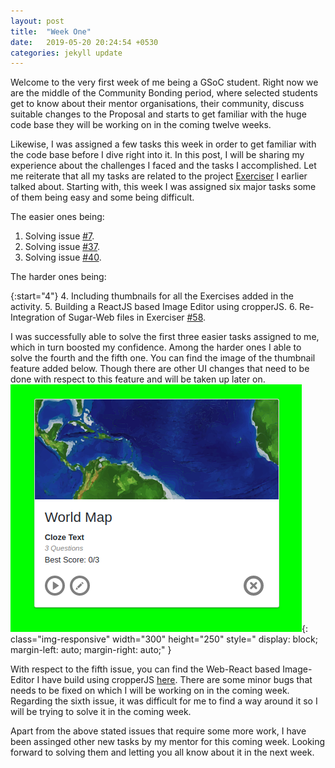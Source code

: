 ```yaml
---
layout: post
title:  "Week One"
date:   2019-05-20 20:24:54 +0530
categories: jekyll update
---
```


Welcome to the very first week of me being a GSoC student. Right now we are the middle of the Community Bonding period, where selected students get to know about their mentor organisations, their community, discuss suitable changes to the Proposal and starts to get familiar with the huge code base they will be working on in the coming twelve weeks.

Likewise, I was assigned a few tasks this week in order to get familiar with the code base before I dive right into it. In this post, I will be sharing my experience about the challenges I faced and the tasks I accomplished. Let me reiterate that all my tasks are related to the project [Exerciser](https://github.com/llaske/ExerciserReact) I earlier talked about.
Starting with, this week I was assigned six major tasks some of them being easy and some being difficult.  

The easier ones being:   
1. Solving issue [#7](https://github.com/llaske/ExerciserReact/issues/7).
2. Solving issue [#37](https://github.com/llaske/ExerciserReact/issues/37). 
3. Solving issue [#40](https://github.com/llaske/ExerciserReact/issues/40).

The harder ones being:

{:start="4"}
4. Including thumbnails for all the Exercises added in the activity.
5. Building a ReactJS based Image Editor using cropperJS.
6. Re-Integration of Sugar-Web files in Exerciser [#58](https://github.com/llaske/ExerciserReact/issues/58).

I was successfully able to solve the first three easier tasks assigned to me, which in turn boosted my confidence. Among the harder ones I able to solve the fourth and the fifth one. You can find the image of the thumbnail feature added below. Though there are other UI changes that need to be done with respect to this feature and will be taken up later on.
![Image Thumbail](/asset/img/week1.png){: class="img-responsive" width="300" height="250" style=" display: block; margin-left: auto; margin-right: auto;" }

With respect to the fifth issue, you can find the Web-React based Image-Editor I have build using cropperJS  [here](https://github.com/AvinashAgarwal14/Image-Editor). There are some minor bugs that needs to be fixed on which I will be working on in the coming week. Regarding the sixth issue, it was difficult for me to find a way around it so I will be trying to solve it in the coming week.

Apart from the above stated issues that require some more work, I have been assinged other new tasks by my mentor for this coming week. Looking forward to solving them and letting you all know about it in the next week.